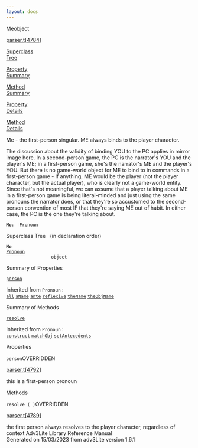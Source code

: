 ```yaml
---
layout: docs
---
```

<span class="title">Me</span><span class="type">object</span>

[parser.t](../file/parser.t.html)\[[4784](../source/parser.t.html#4784)\]

[Superclass  
Tree](#_SuperClassTree_)

[Property  
Summary](#_PropSummary_)

[Method  
Summary](#_MethodSummary_)

[Property  
Details](#_Properties_)

[Method  
Details](#_Methods_)



Me - the first-person singular. ME always binds to the player character.

The discussion about the validity of binding YOU to the PC applies in
mirror image here. In a second-person game, the PC is the narrator's YOU
and the player's ME; in a first-person game, she's the narrator's ME and
the player's YOU. But there is no game-world object for ME to bind to in
commands in a first-person game - if anything, ME would be the player
(not the player character, but the actual player), who is clearly not a
game-world entity. Since that's not meaningful, we can assume that a
player talking about ME in a first-person game is being literal-minded
and just using the same pronouns the narrator does, or that they're so
accustomed to the second-person convention of most IF that they're
saying ME out of habit. In either case, the PC is the one they're
talking about.

**`Me`**` :   `[`Pronoun`](../object/Pronoun.html)



<span id="_SuperClassTree_"></span>



<span class="hdln">Superclass Tree</span>   (in declaration order)



**`Me`**  
[`Pronoun`](../object/Pronoun.html)  
`                 object`  
<span id="_PropSummary_"></span>



<span class="hdln">Summary of Properties</span>  



[`person`](#person)

Inherited from `Pronoun` :  
[`all`](../object/Pronoun.html#all) [`aName`](../object/Pronoun.html#aName) [`ante`](../object/Pronoun.html#ante) [`reflexive`](../object/Pronoun.html#reflexive) [`theName`](../object/Pronoun.html#theName) [`theObjName`](../object/Pronoun.html#theObjName)

<span id="_MethodSummary_"></span>



<span class="hdln">Summary of Methods</span>  



[`resolve`](#resolve)

Inherited from `Pronoun` :  
[`construct`](../object/Pronoun.html#construct) [`matchObj`](../object/Pronoun.html#matchObj) [`setAntecedents`](../object/Pronoun.html#setAntecedents)

<span id="_Properties_"></span>



<span class="hdln">Properties</span>  



<span id="person"></span>

`person`<span class="rem">OVERRIDDEN</span>

[parser.t](../file/parser.t.html)\[[4792](../source/parser.t.html#4792)\]



this is a first-person pronoun



<span id="_Methods_"></span>



<span class="hdln">Methods</span>  



<span id="resolve"></span>

`resolve ( )`<span class="rem">OVERRIDDEN</span>

[parser.t](../file/parser.t.html)\[[4789](../source/parser.t.html#4789)\]



the first person always resolves to the player character, regardless of
context
Adv3Lite Library Reference Manual  
Generated on 15/03/2023 from adv3Lite version 1.6.1


